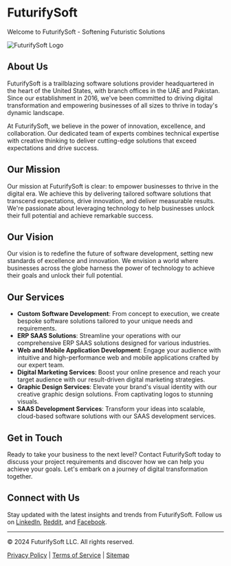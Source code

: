 # FuturifySoft

Welcome to FuturifySoft - Softening Futuristic Solutions

![FuturifySoft Logo](https://futurifysoft.696tech.com/assets/uploads/media-uploader/grid-variations-11711844326.jpg)

## About Us

FuturifySoft is a trailblazing software solutions provider headquartered in the heart of the United States, with branch offices in the UAE and Pakistan. Since our establishment in 2016, we've been committed to driving digital transformation and empowering businesses of all sizes to thrive in today's dynamic landscape.

At FuturifySoft, we believe in the power of innovation, excellence, and collaboration. Our dedicated team of experts combines technical expertise with creative thinking to deliver cutting-edge solutions that exceed expectations and drive success.

## Our Mission

Our mission at FuturifySoft is clear: to empower businesses to thrive in the digital era. We achieve this by delivering tailored software solutions that transcend expectations, drive innovation, and deliver measurable results. We're passionate about leveraging technology to help businesses unlock their full potential and achieve remarkable success.

## Our Vision

Our vision is to redefine the future of software development, setting new standards of excellence and innovation. We envision a world where businesses across the globe harness the power of technology to achieve their goals and unlock their full potential.

## Our Services

- **Custom Software Development**: From concept to execution, we create bespoke software solutions tailored to your unique needs and requirements.
- **ERP SAAS Solutions**: Streamline your operations with our comprehensive ERP SAAS solutions designed for various industries.
- **Web and Mobile Application Development**: Engage your audience with intuitive and high-performance web and mobile applications crafted by our expert team.
- **Digital Marketing Services**: Boost your online presence and reach your target audience with our result-driven digital marketing strategies.
- **Graphic Design Services**: Elevate your brand's visual identity with our creative graphic design solutions. From captivating logos to stunning visuals.
- **SAAS Development Services**: Transform your ideas into scalable, cloud-based software solutions with our SAAS development services.

## Get in Touch

Ready to take your business to the next level? Contact FuturifySoft today to discuss your project requirements and discover how we can help you achieve your goals. Let's embark on a journey of digital transformation together.

## Connect with Us

Stay updated with the latest insights and trends from FuturifySoft. Follow us on [LinkedIn](https://www.linkedin.com/company/futurifysoft), [Reddit](https://www.reddit.com/user/futurifysoft), and [Facebook](https://web.facebook.com/futurifysoft/).

---

© 2024 FuturifySoft LLC. All rights reserved.

[Privacy Policy](https://www.futurifysoft.com/privacy-policy) | [Terms of Service](https://www.futurifysoft.com/terms-of-service) | [Sitemap](https://www.futurifysoft.com/sitemap)
